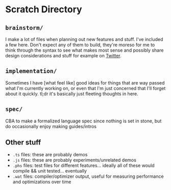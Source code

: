 # Scratch Directory
## `brainstorm/`
I make a lot of files when planning out new features and stuff.
I've included a few here. Don't expect any of them to build, they're
moreso for me to think through the syntax to see what makes most sense
and possibly share design considerations and stuff for example
on [Twitter](https://twitter.com/hoffridder/status/1355760499057680395).

## `implementation/`
Sometimes I have \[what feel like] good ideas for things
that are way passed what I'm currently working on, or even that
I'm just concerned that I'll forget about it quickly. tl;dr
it's basically just fleeting thoughts in here.

## `spec/`
CBA to make a formalized language spec since nothing is set in stone,
but do occasionally enjoy making guides/intros

## Other stuff
- `.ts` files: these are probably demos
- `.js` files: these are probably experiments/unrelated demos
- `.phs` files: test files for different features... ideally all of these would compile && unit tested... eventually
- `.wat` files: compiler/optimizer output, useful for measuring performance and optimizations over time
